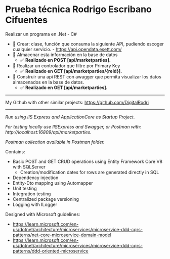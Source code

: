 # Prueba técnica Rodrigo Escribano Cifuentes

Realizar un programa en .Net - C# 
* 🔷 Crear: clase, función que consuma la siguiente API, pudiendo escoger cualquier servicio. - https://api.opendata.esett.com/
* 🔷 Almacenar esta información en la base de datos
  * ✅ **Realizado en POST [api/marketparties].**
* 🔷 Realizar un controlador que filtre por Primary Key
  * ✅ **Realizado en GET [api/marketparties/{reId}].**  
* 🔷 Construir una api REST con awagger que permita visualizar los datos almacenados en la base de datos.
  * ✅ **Realizado en GET [api/marketparties].**
-----

My Github with other similar projects: https://github.com/DigitalRodri

-----

*Run using IIS Express and ApplicationCore as Startup Project.*

*For testing locally use IISExpress and Swagger, or Postman with: http://localhost:16809/api/marketparties.*

*Postman collection available in Postman folder.*

Contains:
* Basic POST and GET CRUD operations using Entity Framework Core V8 with SQLServer
  * Creation/modification dates for rows are generated directly in SQL
* Dependency injection
* Entity-Dto mapping using Automapper
* Unit testing
* Integration testing
* Centralized package versioning
* Logging with ILogger

Designed with Microsoft guidelines: 
* https://learn.microsoft.com/en-us/dotnet/architecture/microservices/microservice-ddd-cqrs-patterns/net-core-microservice-domain-model
* https://learn.microsoft.com/en-us/dotnet/architecture/microservices/microservice-ddd-cqrs-patterns/ddd-oriented-microservice
